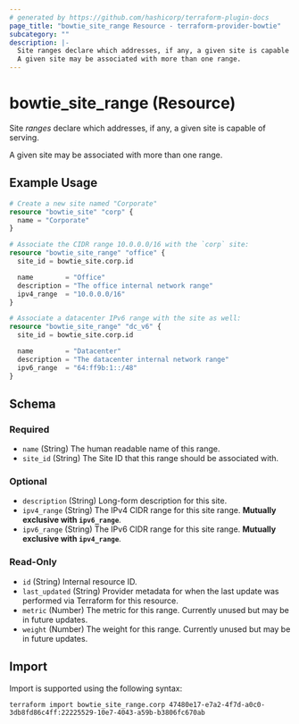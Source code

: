 ```yaml
---
# generated by https://github.com/hashicorp/terraform-plugin-docs
page_title: "bowtie_site_range Resource - terraform-provider-bowtie"
subcategory: ""
description: |-
  Site ranges declare which addresses, if any, a given site is capable of serving.
  A given site may be associated with more than one range.
---
```


# bowtie_site_range (Resource)

Site *ranges* declare which addresses, if any, a given site is capable of serving.

A given site may be associated with more than one range.

## Example Usage

```terraform
# Create a new site named "Corporate"
resource "bowtie_site" "corp" {
  name = "Corporate"
}

# Associate the CIDR range 10.0.0.0/16 with the `corp` site:
resource "bowtie_site_range" "office" {
  site_id = bowtie_site.corp.id

  name        = "Office"
  description = "The office internal network range"
  ipv4_range  = "10.0.0.0/16"
}

# Associate a datacenter IPv6 range with the site as well:
resource "bowtie_site_range" "dc_v6" {
  site_id = bowtie_site.corp.id

  name        = "Datacenter"
  description = "The datacenter internal network range"
  ipv6_range  = "64:ff9b:1::/48"
}
```

<!-- schema generated by tfplugindocs -->
## Schema

### Required

- `name` (String) The human readable name of this range.
- `site_id` (String) The Site ID that this range should be associated with.

### Optional

- `description` (String) Long-form description for this site.
- `ipv4_range` (String) The IPv4 CIDR range for this site range. **Mutually exclusive with `ipv6_range`**.
- `ipv6_range` (String) The IPv6 CIDR range for this site range. **Mutually exclusive with `ipv4_range`**.

### Read-Only

- `id` (String) Internal resource ID.
- `last_updated` (String) Provider metadata for when the last update was performed via Terraform for this resource.
- `metric` (Number) The metric for this range. Currently unused but may be in future updates.
- `weight` (Number) The weight for this range. Currently unused but may be in future updates.

## Import

Import is supported using the following syntax:

```shell
terraform import bowtie_site_range.corp 47480e17-e7a2-4f7d-a0c0-3db8fd86c4ff:22225529-10e7-4043-a59b-b3806fc670ab
```
